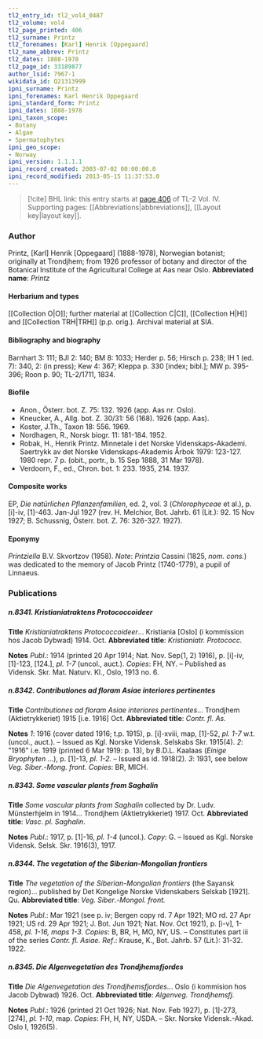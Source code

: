 ```yaml
---
tl2_entry_id: tl2_vol4_0487
tl2_volume: vol4
tl2_page_printed: 406
tl2_surname: Printz
tl2_forenames: [Karl] Henrik [Oppegaard]
tl2_name_abbrev: Printz
tl2_dates: 1888-1978
tl2_page_id: 33189877
author_lsid: 7967-1
wikidata_id: Q21313999
ipni_surname: Printz
ipni_forenames: Karl Henrik Oppegaard
ipni_standard_form: Printz
ipni_dates: 1888-1978
ipni_taxon_scope: 
- Botany
- Algae
- Spermatophytes
ipni_geo_scope: 
- Norway
ipni_version: 1.1.1.1
ipni_record_created: 2003-07-02 00:00:00.0
ipni_record_modified: 2013-05-15 11:37:53.0
---
```



> [!cite] BHL link: this entry starts at [page 406](https://www.biodiversitylibrary.org/page/33189877) of TL-2 Vol. IV.
> Supporting pages: [[Abbreviations|abbreviations]], [[Layout key|layout key]].

### Author

Printz, \[Karl\] Henrik \[Oppegaard\] (1888-1978), Norwegian botanist; originally at Trondjhem; from 1926 professor of botany and director of the Botanical Institute of the Agricultural College at Aas near Oslo. 
**Abbreviated name**: *Printz*

#### Herbarium and types

[[Collection O|O]]; further material at [[Collection C|C]], [[Collection H|H]] and [[Collection TRH|TRH]] (p.p. orig.). Archival material at SIA.

#### Bibliography and biography

Barnhart 3: 111; BJI 2: 140; BM 8: 1033; Herder p. 56; Hirsch p. 238; IH 1 (ed. 7): 340, 2: (in press); Kew 4: 367; Kleppa p. 330 \[index; bibl.\]; MW p. 395-396; Roon p. 90; TL-2/1711, 1834.

#### Biofile

- Anon., Österr. bot. Z. 75: 132. 1926 (app. Aas nr. Oslo).
- Kneucker, A., Allg. bot. Z. 30/31: 56 (168). 1926 (app. Aas).
- Koster, J.Th., Taxon 18: 556. 1969.
- Nordhagen, R., Norsk biogr. 11: 181-184. 1952.
- Robak, H., Henrik Printz. Minnetale i det Norske Videnskaps-Akademi. Saertrykk av det Norske Videnskaps-Akademis Årbok 1979: 123-127. 1980 repr. 7 p. (obit., portr., b. 15 Sep 1888, 31 Mar 1978).
- Verdoorn, F., ed., Chron. bot. 1: 233. 1935, 214. 1937.

#### Composite works

EP, *Die natürlichen Pflanzenfamilien*, ed. 2, vol. 3 (*Chlorophyceae* et al.), p. \[i\]-iv, \[1\]-463. Jan-Jul 1927 (rev. H. Melchior, Bot. Jahrb. 61 (Lit.): 92. 15 Nov 1927; B. Schussnig, Österr. bot. Z. 76: 326-327. 1927).

#### Eponymy

*Printziella* B.V. Skvortzov (1958). *Note*: *Printzia* Cassini (1825, *nom. cons.*) was dedicated to the memory of Jacob Printz (1740-1779), a pupil of Linnaeus.

### Publications

##### n.8341. Kristianiatraktens Protococcoideer

**Title**
*Kristianiatraktens Protococcoideer*... Kristiania \[Oslo\] (i kommission hos Jacob Dybwad) 1914. Oct.
**Abbreviated title**: *Kristianiatr. Protococc.*

**Notes**
*Publ*.: 1914 (printed 20 Apr 1914; Nat. Nov. Sep(1, 2) 1916), p. \[i\]-iv, \[1\]-123, \[124.\], *pl. 1-7* (uncol., auct.). *Copies*: FH, NY. – Published as Vidensk. Skr. Mat. Naturv. Kl., Oslo, 1913 no. 6.

##### n.8342. Contributiones ad floram Asiae interiores pertinentes

**Title**
*Contributiones ad floram Asiae interiores pertinentes*... Trondjhem (Aktietrykkeriet) 1915 \[i.e. 1916\] Oct.
**Abbreviated title**: *Contr. fl. As.*

**Notes**
*1*: 1916 (cover dated 1916; t.p. 1915), p. \[i\]-xviii, map, \[1\]-52, *pl. 1-7* w.t. (uncol., auct.). – Issued as Kgl. Norske Vidensk. Selskabs Skr. 1915(4).
*2*: "1916" i.e. 1919 (printed 6 Mar 1919: p. 13), by B.D.L. Kaalaas (*Einige Bryophyten* ...), p. \[1\]-13, *pl. 1-2.* – Issued as id. 1918(2).
*3*: 1931, see below *Veg. Siber*.-*Mong. front*.
*Copies*: BR, MICH.

##### n.8343. Some vascular plants from Saghalin

**Title**
*Some vascular plants from Saghalin* collected by Dr. Ludv. Münsterhjelm in 1914... Trondjhem (Aktietrykkeriet) 1917. Oct.
**Abbreviated title**: *Vasc. pl. Saghalin*.

**Notes**
*Publ*.: 1917, p. \[1\]-16, *pl. 1-4* (uncol.). *Copy*: G. – Issued as Kgl. Norske Vidensk. Selsk. Skr. 1916(3), 1917.

##### n.8344. The vegetation of the Siberian-Mongolian frontiers

**Title**
*The vegetation of the Siberian-Mongolian frontiers* (the Sayansk region)... published by Det Kongelige Norske Videnskabers Selskab \[1921\]. Qu.
**Abbreviated title**: *Veg. Siber*.-*Mongol. front.*

**Notes**
*Publ*.: Mar 1921 (see p. iv; Bergen copy rd. 7 Apr 1921; MO rd. 27 Apr 1921; US rd. 29 Apr 1921; J. Bot. Jun 1921; Nat. Nov. Oct 1921), p. \[i-v\], 1-458, *pl. 1-16, maps 1-3. Copies*: B, BR, H, MO, NY, US. – Constitutes part iii of the series *Contr. fl. Asiae.
Ref*.: Krause, K., Bot. Jahrb. 57 (Lit.): 31-32. 1922.

##### n.8345. Die Algenvegetation des Trondjhemsfjordes

**Title**
*Die Algenvegetation des Trondjhemsfjordes*... Oslo (i kommision hos Jacob Dybwad) 1926. Oct.
**Abbreviated title**: *Algenveg. Trondjhemsfj.*

**Notes**
*Publ*.: 1926 (printed 21 Oct 1926; Nat. Nov. Feb 1927), p. \[1\]-273, \[274\], *pl. 1-10*, map.
*Copies*: FH, H, NY, USDA. – Skr. Norske Vidensk.-Akad. Oslo I, 1926(5).

